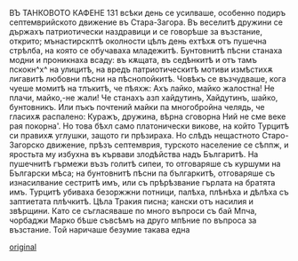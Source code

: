 ﻿ВЪ ТАНКОВОТО КАФЕНЕ	131
всѣки день се усилваше, особенно подиръ септемврийското движение въ Стара-Загора.
Въ веселитѣ дружини се държахъ патриотически наздравици и се говорѣше за възстание, открито; мънастирскптѣ околности цѣлъ день ехтѣхѫ отъ пушечна стрѣлба, на която се обучаваха младежитѣ. Бунтовнитѣ пѣсни станаха модни и проникнаха всаду: въ кѫщата, въ седѣнкитѣ и отъ тамъ пскокн^х^ на улицитѣ, на вредъ патриотическитѣ мотиви измѣстихѫ лигавитѣ любовни пѣсни на пѣснопойкитѣ. Човѣкъ се възчудваше, кога чуеше момитѣ на тлъкитѣ, че пѣяхж:
Ахъ лайко, майко жалостна!
Не плачи, майко,-не жали! Че станахъ азп хайдутинъ, Хайдутинъ, шайко, бунтовникъ.
Или пъкъ почтений майки па многобройна челядь, че гласихѫ распалено:
Куражъ, дружина, вѣрна сговорна Ний не сме веке рая покорна'.
Но това бѣхл само платонически викове, на който Турцитѣ си правихѫ углушки, защото ги прѣзираха. Но слѣдъ нещастното Старо-Загорско движение, прѣзъ септемврия, турското население се сѣппж, и яростьта му избухна въ кървави злодѣйства надъ Българитѣ. На пушечнитѣ гърмежи възъ голитѣ сипеи, то отговаряше съ куршуми на Български мѣса; на бунтовнитѣ пѣсни па българкитѣ, отговаряше съ изнасилвание сестритѣ имъ, или съ прѣрѣзвание гърлата на братята имъ. Турцитѣ убиваха безоржжни потници, палѣха, плѣнѣха и дѣлѣха съ заптиетата плѣчкитѣ. Цѣла Тракия писна; кански отъ насилия и звѣрщини.
Като се съгласяваше по много въпроси съ бай Мпча, чорбаджи Марко бѣше съвсѣмъ на друго мпѣние по въпроса за възстание. Той наричаше безумие такава една

[original](images/150.jpg)